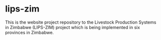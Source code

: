 # lips-zim
This is the website project repository to the Livestock Production Systems in Zimbabwe (LIPS-ZIM) project which is being implemented in six provinces in Zimbabwe. 
